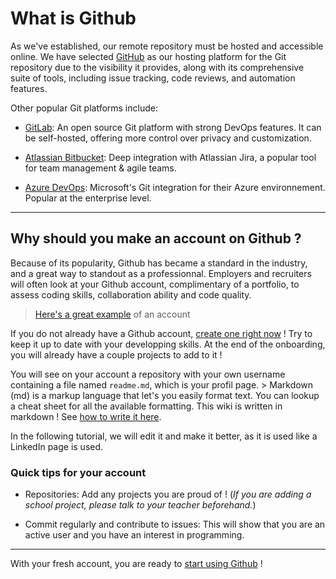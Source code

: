 # What is Github

As we've established, our remote repository must be hosted and accessible
online. We have selected [GitHub](https://github.com/) as our hosting platform
for the Git repository due to the visibility it provides, along with its
comprehensive suite of tools, including issue tracking, code reviews, and
automation features.

Other popular Git platforms include:

- [GitLab](https://about.gitlab.com/): An open source Git platform with strong
  DevOps features. It can be self-hosted, offering more control over privacy and
  customization.

- [Atlassian Bitbucket](https://bitbucket.org/product/): Deep integration with
  Atlassian Jira, a popular tool for team management & agile teams.

- [Azure DevOps](https://azure.microsoft.com/en-ca/products/devops): Microsoft's
  Git integration for their Azure environnement. Popular at the enterprise
  level.

---

## Why should you make an account on Github ?

Because of its popularity, Github has became a standard in the industry, and a
great way to standout as a professionnal. Employers and recruiters will often
look at your Github account, complimentary of a portfolio, to assess coding
skills, collaboration ability and code quality.

> [Here's a great example](https://github.com/SonOfLope) of an account

If you do not already have a Github account,
[create one right now](https://github.com/join) ! Try to keep it up to date with
your developping skills. At the end of the onboarding, you will already have a
couple projects to add to it !

You will see on your account a repository with your own username containing a
file named `readme.md`, which is your profil page. > Markdown (md) is a markup
language that let's you easily format text. You can lookup a cheat sheet for all
the available formatting. This wiki is written in markdown ! See
[how to write it here](https://docs.github.com/en/get-started/writing-on-github/getting-started-with-writing-and-formatting-on-github/basic-writing-and-formatting-syntax).

In the following tutorial, we will edit it and make it better, as it is used
like a LinkedIn page is used.

### Quick tips for your account

- Repositories: Add any projects you are proud of ! (_If you are adding a school
  project, please talk to your teacher beforehand._)

- Commit regularly and contribute to issues: This will show that you are an
  active user and you have an interest in programming.

---

With your fresh account, you are ready to
[start using Github](walkthrough_github.md) !
